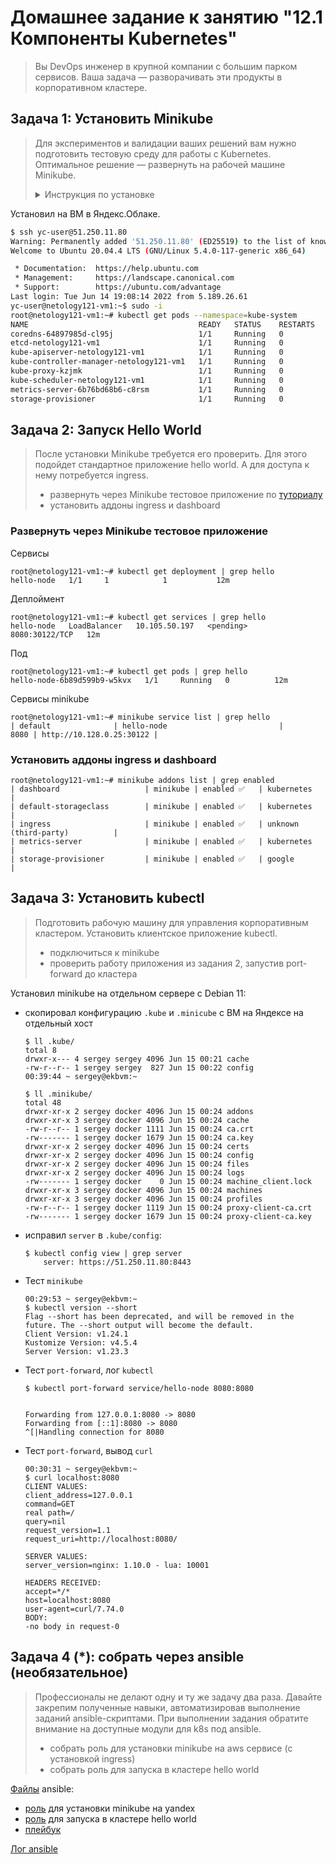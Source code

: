 # Домашнее задание к занятию "12.1 Компоненты Kubernetes"

> Вы DevOps инженер в крупной компании с большим парком сервисов. Ваша задача — разворачивать эти продукты в корпоративном кластере. 

## Задача 1: Установить Minikube

> Для экспериментов и валидации ваших решений вам нужно подготовить тестовую среду для работы с Kubernetes. Оптимальное решение — развернуть на рабочей машине Minikube.
>
> <details><summary>Инструкция по установке</summary>
>
> ### Как поставить на AWS:
> - создать EC2 виртуальную машину (Ubuntu Server 20.04 LTS (HVM), SSD Volume Type) с типом **t3.small**. Для работы потребуется настроить Security Group для доступа по ssh. Не забудьте указать keypair, он потребуется для подключения.
> - подключитесь к серверу по ssh (ssh ubuntu@<ipv4_public_ip> -i <keypair>.pem)
> - установите миникуб и докер следующими командами:
>   - curl -LO https://storage.googleapis.com/kubernetes-release/release/`curl -s https://storage.googleapis.com/kubernetes-release/release/stable.txt`/bin/linux/amd64/kubectl
>   - chmod +x ./kubectl
>   - sudo mv ./kubectl /usr/local/bin/kubectl
>   - sudo apt-get update && sudo apt-get install docker.io conntrack -y
>   - curl -Lo minikube https://storage.googleapis.com/minikube/releases/latest/minikube-linux-amd64 && chmod +x minikube && sudo mv minikube /usr/local/bin/
> - проверить версию можно командой minikube version
> - переключаемся на root и запускаем миникуб: minikube start --vm-driver=none
> - после запуска стоит проверить статус: minikube status
> - запущенные служебные компоненты можно увидеть командой: kubectl get pods --namespace=kube-system
> 
> ### Для сброса кластера стоит удалить кластер и создать заново:
> - minikube delete
> - minikube start --vm-driver=none
> 
> Возможно, для повторного запуска потребуется выполнить команду: sudo sysctl fs.protected_regular=0
> 
> Инструкция по установке Minikube - [ссылка](https://kubernetes.io/ru/docs/tasks/tools/install-minikube/)
> 
> **Важно**: t3.small не входит во free tier, следите за бюджетом аккаунта и удаляйте виртуалку.
>
> </details>

Установил на ВМ в Яндекс.Облаке.

```bash
$ ssh yc-user@51.250.11.80
Warning: Permanently added '51.250.11.80' (ED25519) to the list of known hosts.
Welcome to Ubuntu 20.04.4 LTS (GNU/Linux 5.4.0-117-generic x86_64)

 * Documentation:  https://help.ubuntu.com
 * Management:     https://landscape.canonical.com
 * Support:        https://ubuntu.com/advantage
Last login: Tue Jun 14 19:08:14 2022 from 5.189.26.61
yc-user@netology121-vm1:~$ sudo -i
root@netology121-vm1:~# kubectl get pods --namespace=kube-system
NAME                                      READY   STATUS    RESTARTS   AGE
coredns-64897985d-cl95j                   1/1     Running   0          7m19s
etcd-netology121-vm1                      1/1     Running   0          7m31s
kube-apiserver-netology121-vm1            1/1     Running   0          7m31s
kube-controller-manager-netology121-vm1   1/1     Running   0          7m31s
kube-proxy-kzjmk                          1/1     Running   0          7m20s
kube-scheduler-netology121-vm1            1/1     Running   0          7m31s
metrics-server-6b76bd68b6-c8rsm           1/1     Running   0          7m11s
storage-provisioner                       1/1     Running   0          7m28s
```

## Задача 2: Запуск Hello World

> После установки Minikube требуется его проверить. Для этого подойдет стандартное приложение hello world. А для доступа к нему потребуется ingress.
> 
> - развернуть через Minikube тестовое приложение по [туториалу](https://kubernetes.io/ru/docs/tutorials/hello-minikube/#%D1%81%D0%BE%D0%B7%D0%B4%D0%B0%D0%BD%D0%B8%D0%B5-%D0%BA%D0%BB%D0%B0%D1%81%D1%82%D0%B5%D1%80%D0%B0-minikube)
> - установить аддоны ingress и dashboard

### Развернуть через Minikube тестовое приложение

Сервисы
```
root@netology121-vm1:~# kubectl get deployment | grep hello
hello-node   1/1     1            1           12m
```
Деплоймент
```
root@netology121-vm1:~# kubectl get services | grep hello
hello-node   LoadBalancer   10.105.50.197   <pending>     8080:30122/TCP   12m
```
Под
```
root@netology121-vm1:~# kubectl get pods | grep hello
hello-node-6b89d599b9-w5kvx   1/1     Running   0          12m
```
Сервисы minikube
```
root@netology121-vm1:~# minikube service list | grep hello
| default              | hello-node                         |         8080 | http://10.128.0.25:30122 |
```
### Установить аддоны ingress и dashboard

```
root@netology121-vm1:~# minikube addons list | grep enabled
| dashboard                   | minikube | enabled ✅   | kubernetes                     |
| default-storageclass        | minikube | enabled ✅   | kubernetes                     |
| ingress                     | minikube | enabled ✅   | unknown (third-party)          |
| metrics-server              | minikube | enabled ✅   | kubernetes                     |
| storage-provisioner         | minikube | enabled ✅   | google                         |
```

## Задача 3: Установить kubectl

> Подготовить рабочую машину для управления корпоративным кластером. Установить клиентское приложение kubectl.
> - подключиться к minikube 
> - проверить работу приложения из задания 2, запустив port-forward до кластера

Установил minikube на отдельном сервере с Debian 11:
* скопировал конфигурацию `.kube` и `.minicube` с ВМ на Яндексе на отдельный хост
  ```
  $ ll .kube/
  total 8
  drwxr-x--- 4 sergey sergey 4096 Jun 15 00:21 cache
  -rw-r--r-- 1 sergey sergey  827 Jun 15 00:22 config
  00:39:44 ~ sergey@ekbvm:~
  ```
  ```
  $ ll .minikube/
  total 48
  drwxr-xr-x 2 sergey docker 4096 Jun 15 00:24 addons
  drwxr-xr-x 3 sergey docker 4096 Jun 15 00:24 cache
  -rw-r--r-- 1 sergey docker 1111 Jun 15 00:24 ca.crt
  -rw------- 1 sergey docker 1679 Jun 15 00:24 ca.key
  drwxr-xr-x 2 sergey docker 4096 Jun 15 00:24 certs
  drwxr-xr-x 2 sergey docker 4096 Jun 15 00:24 config
  drwxr-xr-x 2 sergey docker 4096 Jun 15 00:24 files
  drwxr-xr-x 2 sergey docker 4096 Jun 15 00:24 logs
  -rw------- 1 sergey docker    0 Jun 15 00:24 machine_client.lock
  drwxr-xr-x 3 sergey docker 4096 Jun 15 00:24 machines
  drwxr-xr-x 3 sergey docker 4096 Jun 15 00:24 profiles
  -rw-r--r-- 1 sergey docker 1119 Jun 15 00:24 proxy-client-ca.crt
  -rw------- 1 sergey docker 1679 Jun 15 00:24 proxy-client-ca.key
  ```
* исправил `server` в `.kube/config`:
  ```
  $ kubectl config view | grep server
      server: https://51.250.11.80:8443
  ```
* Тест `minikube`
  ```
  00:29:53 ~ sergey@ekbvm:~
  $ kubectl version --short
  Flag --short has been deprecated, and will be removed in the future. The --short output will become the default.
  Client Version: v1.24.1
  Kustomize Version: v4.5.4
  Server Version: v1.23.3
  ```
* Тест `port-forward`, лог `kubectl`
  ```
  $ kubectl port-forward service/hello-node 8080:8080


  Forwarding from 127.0.0.1:8080 -> 8080
  Forwarding from [::1]:8080 -> 8080
  ^[|Handling connection for 8080
  ```

* Тест `port-forward`, вывод `curl`
  ```
  00:30:31 ~ sergey@ekbvm:~
  $ curl localhost:8080
  CLIENT VALUES:
  client_address=127.0.0.1
  command=GET
  real path=/
  query=nil
  request_version=1.1
  request_uri=http://localhost:8080/

  SERVER VALUES:
  server_version=nginx: 1.10.0 - lua: 10001

  HEADERS RECEIVED:
  accept=*/*
  host=localhost:8080
  user-agent=curl/7.74.0
  BODY:
  -no body in request-0
  ```

## Задача 4 (*): собрать через ansible (необязательное)

> Профессионалы не делают одну и ту же задачу два раза. Давайте закрепим полученные навыки, автоматизировав выполнение заданий  ansible-скриптами. При выполнении задания обратите внимание на доступные модули для k8s под ansible.
>  - собрать роль для установки minikube на aws сервисе (с установкой ingress)
>  - собрать роль для запуска в кластере hello world

[Файлы](./12-kubernetes-01-intro/ansible/) ansible:
- [роль](./12-kubernetes-01-intro/ansible/roles/install-kuber/) для установки minikube на yandex
- [роль](./12-kubernetes-01-intro/ansible/roles/run-hello-node/) для запуска в кластере hello world
- [плейбук](./12-kubernetes-01-intro/ansible/playbook.yml)

[Лог ansible](./12-kubernetes-01-intro/media/playbook.log)